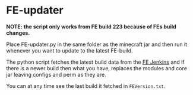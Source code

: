 # FE-updater

**NOTE: the script only works from FE build 223 because of FEs build changes.**

Place FE-updater.py in the same folder as the minecraft jar and then run it whenever you want to update to the latest FE-build.

The python script fetches the latest build data from the [FE Jenkins](http://198.23.242.205:8080/job/ForgeEssentials/) and if there is a newer build then what you have, replaces the modules and core jar leaving configs and perm as they are.

You can at any time see the last build it fetched in ``FEVersion.txt``.
